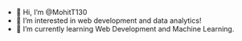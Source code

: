 - 👋 Hi, I’m @MohitT130
- 👀 I’m interested in web development and data analytics!
- 🌱 I’m currently learning Web Development and Machine Learning.


<!---
MohitT130/MohitT130 is a ✨ special ✨ repository because its `README.md` (this file) appears on your GitHub profile.
You can click the Preview link to take a look at your changes.
--->
